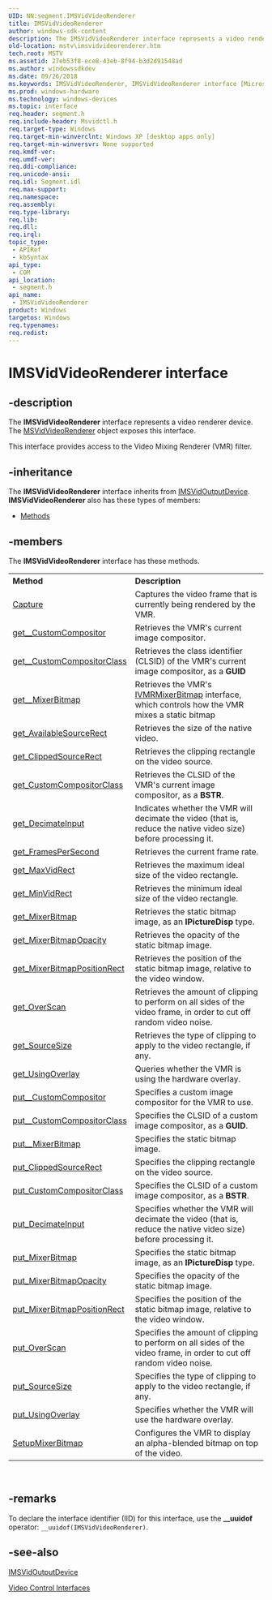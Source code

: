 ```yaml
---
UID: NN:segment.IMSVidVideoRenderer
title: IMSVidVideoRenderer
author: windows-sdk-content
description: The IMSVidVideoRenderer interface represents a video renderer device. The MSVidVideoRenderer object exposes this interface.This interface provides access to the Video Mixing Renderer (VMR) filter.
old-location: mstv\imsvidvideorenderer.htm
tech.root: MSTV
ms.assetid: 27eb53f8-ece8-43eb-8f94-b3d2d91548ad
ms.author: windowssdkdev
ms.date: 09/26/2018
ms.keywords: IMSVidVideoRenderer, IMSVidVideoRenderer interface [Microsoft TV Technologies], IMSVidVideoRenderer interface [Microsoft TV Technologies],described, IMSVidVideoRendererInterface, mstv.imsvidvideorenderer, segment/IMSVidVideoRenderer
ms.prod: windows-hardware
ms.technology: windows-devices
ms.topic: interface
req.header: segment.h
req.include-header: Msvidctl.h
req.target-type: Windows
req.target-min-winverclnt: Windows XP [desktop apps only]
req.target-min-winversvr: None supported
req.kmdf-ver: 
req.umdf-ver: 
req.ddi-compliance: 
req.unicode-ansi: 
req.idl: Segment.idl
req.max-support: 
req.namespace: 
req.assembly: 
req.type-library: 
req.lib: 
req.dll: 
req.irql: 
topic_type:
 - APIRef
 - kbSyntax
api_type:
 - COM
api_location:
 - segment.h
api_name:
 - IMSVidVideoRenderer
product: Windows
targetos: Windows
req.typenames: 
req.redist: 
---
```


# IMSVidVideoRenderer interface


## -description



The <b>IMSVidVideoRenderer</b> interface represents a video renderer device. The <a href="https://msdn.microsoft.com/ffb9566f-1c03-4aba-a9ce-a47e42894ca0">MSVidVideoRenderer</a> object exposes this interface.

This interface provides access to the Video Mixing Renderer (VMR) filter.




## -inheritance

The <b xmlns:loc="http://microsoft.com/wdcml/l10n">IMSVidVideoRenderer</b> interface inherits from <a href="https://msdn.microsoft.com/c2e5ebac-cb10-4567-83f7-f8f4e3b4f009">IMSVidOutputDevice</a>. <b>IMSVidVideoRenderer</b> also has these types of members:
<ul>
<li><a href="https://docs.microsoft.com/">Methods</a></li>
</ul>

## -members

The <b>IMSVidVideoRenderer</b> interface has these methods.
<table class="members" id="memberListMethods">
<tr>
<th align="left" width="37%">Method</th>
<th align="left" width="63%">Description</th>
</tr>
<tr data="declared;">
<td align="left" width="37%">
<a href="https://msdn.microsoft.com/05287e53-a988-43cc-ac41-5024a217621a">Capture</a>
</td>
<td align="left" width="63%">
Captures the video frame that is currently being rendered by the VMR.

</td>
</tr>
<tr data="declared;">
<td align="left" width="37%">
<a href="https://msdn.microsoft.com/cafdc512-2994-4374-9396-b0bb946bc490">get__CustomCompositor</a>
</td>
<td align="left" width="63%">
Retrieves the VMR's current image compositor.

</td>
</tr>
<tr data="declared;">
<td align="left" width="37%">
<a href="https://msdn.microsoft.com/0ac48bbb-a0d3-4c37-9f3e-4f4cc79b550b">get__CustomCompositorClass</a>
</td>
<td align="left" width="63%">
Retrieves the class identifier (CLSID) of the VMR's current image compositor, as a <b>GUID</b>

</td>
</tr>
<tr data="declared;">
<td align="left" width="37%">
<a href="https://msdn.microsoft.com/714b8222-ab8b-4ece-8ae5-61bb41a7ed3c">get__MixerBitmap</a>
</td>
<td align="left" width="63%">
Retrieves the VMR's <a href="https://msdn.microsoft.com/ac7da3f9-2c17-4517-bb64-6b56257a65c3">IVMRMixerBitmap</a> interface, which controls how the VMR mixes a static bitmap

</td>
</tr>
<tr data="declared;">
<td align="left" width="37%">
<a href="https://msdn.microsoft.com/33747e97-3e1c-4220-89c9-cc8310b77c4e">get_AvailableSourceRect</a>
</td>
<td align="left" width="63%">
Retrieves the size of the native video.

</td>
</tr>
<tr data="declared;">
<td align="left" width="37%">
<a href="https://msdn.microsoft.com/d40d39d9-41a4-42e1-b0d0-4a6299fd1cff">get_ClippedSourceRect</a>
</td>
<td align="left" width="63%">
Retrieves the clipping rectangle on the video source.

</td>
</tr>
<tr data="declared;">
<td align="left" width="37%">
<a href="https://msdn.microsoft.com/d6ff1968-e891-432d-9271-f6d6a6a8a756">get_CustomCompositorClass</a>
</td>
<td align="left" width="63%">
Retrieves the CLSID of the VMR's current image compositor, as a <b>BSTR</b>.

</td>
</tr>
<tr data="declared;">
<td align="left" width="37%">
<a href="https://msdn.microsoft.com/1f533b85-175b-4381-b7a9-eac0d8e313ed">get_DecimateInput</a>
</td>
<td align="left" width="63%">
Indicates whether the VMR will decimate the video (that is, reduce the native video size) before processing it.

</td>
</tr>
<tr data="declared;">
<td align="left" width="37%">
<a href="https://msdn.microsoft.com/94634499-748d-42d1-8d06-fb52d10d4656">get_FramesPerSecond</a>
</td>
<td align="left" width="63%">
Retrieves the current frame rate.

</td>
</tr>
<tr data="declared;">
<td align="left" width="37%">
<a href="https://msdn.microsoft.com/b4c4b2da-0749-463c-aaa1-04d0d456327a">get_MaxVidRect</a>
</td>
<td align="left" width="63%">
Retrieves the maximum ideal size of the video rectangle.

</td>
</tr>
<tr data="declared;">
<td align="left" width="37%">
<a href="https://msdn.microsoft.com/2e65f2b2-d479-429a-b5c7-8c5cbb6c833d">get_MinVidRect</a>
</td>
<td align="left" width="63%">
Retrieves the minimum ideal size of the video rectangle.

</td>
</tr>
<tr data="declared;">
<td align="left" width="37%">
<a href="https://msdn.microsoft.com/cfcfab14-7084-4716-8955-574168cd3506">get_MixerBitmap</a>
</td>
<td align="left" width="63%">
Retrieves the static bitmap image, as an <b>IPictureDisp</b> type.

</td>
</tr>
<tr data="declared;">
<td align="left" width="37%">
<a href="https://msdn.microsoft.com/830eff1a-e70e-440c-81be-69058d14f314">get_MixerBitmapOpacity</a>
</td>
<td align="left" width="63%">
Retrieves the opacity of the static bitmap image.

</td>
</tr>
<tr data="declared;">
<td align="left" width="37%">
<a href="https://msdn.microsoft.com/a2270786-5289-4c41-898e-651ed881842b">get_MixerBitmapPositionRect</a>
</td>
<td align="left" width="63%">
Retrieves the position of the static bitmap image, relative to the video window.

</td>
</tr>
<tr data="declared;">
<td align="left" width="37%">
<a href="https://msdn.microsoft.com/2c4946e6-b25c-4e6a-b640-73982c0da871">get_OverScan</a>
</td>
<td align="left" width="63%">
Retrieves the amount of clipping to perform on all sides of the video frame, in order to cut off random video noise.

</td>
</tr>
<tr data="declared;">
<td align="left" width="37%">
<a href="https://msdn.microsoft.com/312a2c1e-5332-4a2d-ada9-1dc8236f4170">get_SourceSize</a>
</td>
<td align="left" width="63%">
Retrieves the type of clipping to apply to the video rectangle, if any.

</td>
</tr>
<tr data="declared;">
<td align="left" width="37%">
<a href="https://msdn.microsoft.com/bd41cbcc-b8a8-4b08-9b25-399e366614ce">get_UsingOverlay</a>
</td>
<td align="left" width="63%">
Queries whether the VMR is using the hardware overlay.

</td>
</tr>
<tr data="declared;">
<td align="left" width="37%">
<a href="https://msdn.microsoft.com/ff99b253-20bc-4b8e-8624-ffcbb3b91857">put__CustomCompositor</a>
</td>
<td align="left" width="63%">
Specifies a custom image compositor for the VMR to use.

</td>
</tr>
<tr data="declared;">
<td align="left" width="37%">
<a href="https://msdn.microsoft.com/031af4a5-6eed-44c9-9b0c-f472d709db66">put__CustomCompositorClass</a>
</td>
<td align="left" width="63%">
Specifies the CLSID of a custom image compositor, as a <b>GUID</b>.

</td>
</tr>
<tr data="declared;">
<td align="left" width="37%">
<a href="https://msdn.microsoft.com/6dd7b83e-6ed6-4c57-8a00-a4ed2c78840d">put__MixerBitmap</a>
</td>
<td align="left" width="63%">
Specifies the static bitmap image.

</td>
</tr>
<tr data="declared;">
<td align="left" width="37%">
<a href="https://msdn.microsoft.com/c72d8134-ff6c-46b4-b567-35638aef53cd">put_ClippedSourceRect</a>
</td>
<td align="left" width="63%">
Specifies the clipping rectangle on the video source.

</td>
</tr>
<tr data="declared;">
<td align="left" width="37%">
<a href="https://msdn.microsoft.com/399a5151-b26a-4c33-9dd9-e7abb23cbd1c">put_CustomCompositorClass</a>
</td>
<td align="left" width="63%">
Specifies the CLSID of a custom image compositor, as a <b>BSTR</b>.

</td>
</tr>
<tr data="declared;">
<td align="left" width="37%">
<a href="https://msdn.microsoft.com/e048a572-3a96-4610-9266-0e97b5a09778">put_DecimateInput</a>
</td>
<td align="left" width="63%">
Specifies whether the VMR will decimate the video (that is, reduce the native video size) before processing it.

</td>
</tr>
<tr data="declared;">
<td align="left" width="37%">
<a href="https://msdn.microsoft.com/fa9d9bea-f711-42f1-a247-322036744c44">put_MixerBitmap</a>
</td>
<td align="left" width="63%">
Specifies the static bitmap image, as an <b>IPictureDisp</b> type.

</td>
</tr>
<tr data="declared;">
<td align="left" width="37%">
<a href="https://msdn.microsoft.com/5dba67ab-9522-48a3-be09-8ed8c27bffee">put_MixerBitmapOpacity</a>
</td>
<td align="left" width="63%">
Specifies the opacity of the static bitmap image.

</td>
</tr>
<tr data="declared;">
<td align="left" width="37%">
<a href="https://msdn.microsoft.com/05542d75-1723-4581-ac8b-6a577e0085cb">put_MixerBitmapPositionRect</a>
</td>
<td align="left" width="63%">
Specifies the position of the static bitmap image, relative to the video window.

</td>
</tr>
<tr data="declared;">
<td align="left" width="37%">
<a href="https://msdn.microsoft.com/141df99b-4fc7-439c-953e-1fa1c544258e">put_OverScan</a>
</td>
<td align="left" width="63%">
Specifies the amount of clipping to perform on all sides of the video frame, in order to cut off random video noise.

</td>
</tr>
<tr data="declared;">
<td align="left" width="37%">
<a href="https://msdn.microsoft.com/c792f064-a137-4872-8c79-6e924b6023f0">put_SourceSize</a>
</td>
<td align="left" width="63%">
Specifies the type of clipping to apply to the video rectangle, if any.

</td>
</tr>
<tr data="declared;">
<td align="left" width="37%">
<a href="https://msdn.microsoft.com/ee7a5c92-bdae-4b67-9b2b-5fb4ae3a8fd7">put_UsingOverlay</a>
</td>
<td align="left" width="63%">
Specifies whether the VMR will use the hardware overlay.

</td>
</tr>
<tr data="declared;">
<td align="left" width="37%">
<a href="https://msdn.microsoft.com/a91561e3-469b-412a-b5ab-af2a5a0855a6">SetupMixerBitmap</a>
</td>
<td align="left" width="63%">
Configures the VMR to display an alpha-blended bitmap on top of the video.

</td>
</tr>
</table> 


## -remarks



To declare the interface identifier (IID) for this interface, use the <b>__uuidof</b> operator: <code>__uuidof(IMSVidVideoRenderer)</code>.




## -see-also




<a href="https://msdn.microsoft.com/c2e5ebac-cb10-4567-83f7-f8f4e3b4f009">IMSVidOutputDevice</a>



<a href="https://msdn.microsoft.com/bf6c3ce9-1e56-4109-93f1-5b313e6ca19b">Video Control Interfaces</a>
 

 

